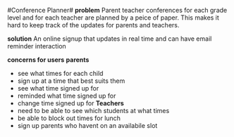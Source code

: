 #Conference Planner#
**problem** Parent teacher conferences for each grade level and for each teacher are planned by a peice of paper. This makes it hard to keep track of the updates for parents and teachers.

**solution** An online signup that updates in real time and can have email reminder interaction

**concerns for users**
__parents__
* see what times for each child
* sign up at a time that best suits them
* see what time signed up for
* reminded what time signed up for
* change time signed up for
__Teachers__
* need to be able to see which students at what times
* be able to block out times for lunch
* sign up parents who havent on an availabile slot